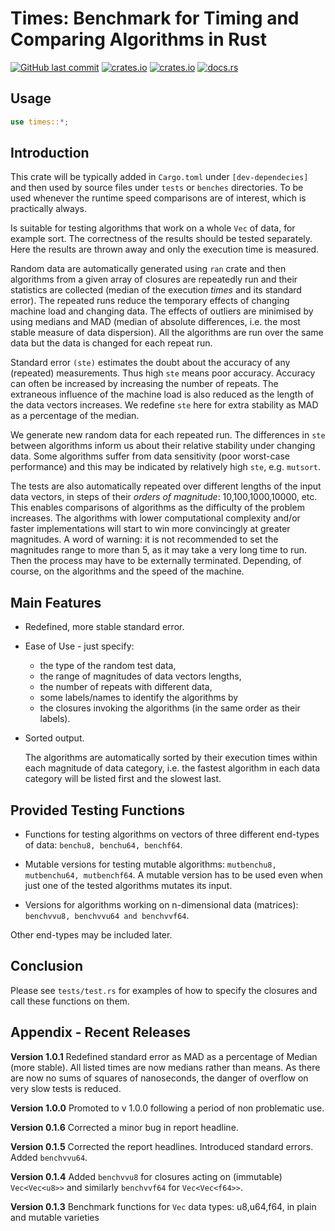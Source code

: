 # Times: Benchmark for Timing and Comparing Algorithms in Rust

[<img alt="GitHub last commit" src="https://img.shields.io/github/last-commit/liborty/times/HEAD?logo=github">](https://github.com/liborty/times)
[<img alt="crates.io" src="https://img.shields.io/crates/v/times?logo=rust">](https://crates.io/crates/times)
[<img alt="crates.io" src="https://img.shields.io/crates/d/times?logo=rust">](https://crates.io/crates/times)
[<img alt="docs.rs" src="https://img.shields.io/docsrs/times?logo=rust">](https://docs.rs/times)

## Usage

```rust
use times::*;
```

## Introduction

This crate will be typically added in `Cargo.toml` under `[dev-dependecies]`  and then used by source files under `tests` or `benches` directories. To be used whenever the runtime speed comparisons are of interest, which is practically always.

Is suitable for testing algorithms that work on a whole `Vec` of data, for example sort. The correctness of the results
should be tested separately. Here the results are thrown away and only the execution time is measured.

Random data are automatically generated using `ran` crate and then algorithms from a given array of closures are repeatedly run and their statistics are collected (median of the execution *times* and its standard error). The repeated runs reduce the temporary effects of changing machine load and changing data. The effects of outliers are minimised by using medians and MAD (median of absolute differences, i.e. the most stable measure of data dispersion). All the algorithms are run over the same data but the data is changed for each repeat run.

Standard error `(ste)` estimates the doubt about the accuracy of any (repeated) measurements. Thus high `ste` means poor accuracy. Accuracy can often be increased by increasing the number of repeats. The extraneous influence of the machine load is also reduced as the length of the data vectors increases. We redefine `ste` here for extra stability as MAD as a percentage of the median.

We generate new random data for each repeated run. The differences in `ste` between algorithms inform us about their relative stability under changing data. Some algorithms suffer from data sensitivity (poor worst-case performance) and this may be indicated by relatively high `ste`, e.g. `mutsort`.

The tests are also automatically repeated over different lengths of the input data vectors, in steps of their *orders of magnitude*: 10,100,1000,10000, etc. This enables comparisons of algorithms as the difficulty of the problem increases. The algorithms with lower computational complexity and/or faster implementations will start to win more convincingly at greater magnitudes. A word of warning: it is not recommended to set the magnitudes range to more than 5, as it may take a very long time to run. Then the process may have to be externally terminated. Depending, of course, on the algorithms and the speed of the machine.

## Main Features

* Redefined, more stable standard error.

* Ease of Use - just specify:
  * the type of the random test data,
  * the range of magnitudes of data vectors lengths,
  * the number of repeats with different data,
  * some labels/names to identify the algorithms by
  * the closures invoking the algorithms (in the same order as their labels).

* Sorted output.

    The algorithms are automatically sorted by their execution times within each magnitude of data category, i.e. the fastest algorithm in each data category will be listed first and the slowest last.

## Provided Testing Functions

* Functions for testing algorithms on vectors of three different end-types of data: `benchu8, benchu64, benchf64`.

* Mutable versions for testing mutable algorithms: `mutbenchu8, mutbenchu64, mutbenchf64`. A mutable version has to be used even when just one of the tested algorithms mutates its input.

* Versions for algorithms working on n-dimensional data (matrices): `benchvvu8, benchvvu64 and benchvvf64`.

 Other end-types may be included later.

## Conclusion

Please see `tests/test.rs` for examples of how to specify the closures and call these functions on them.

## Appendix - Recent Releases

**Version 1.0.1** Redefined standard error as MAD as a percentage of Median (more stable). All listed times are now medians rather than means. As there are now no sums of squares of nanoseconds, the danger of overflow on very slow tests is reduced.

**Version 1.0.0** Promoted to v 1.0.0 following a period of non problematic use.

**Version 0.1.6** Corrected a minor bug in report headline.

**Version 0.1.5** Corrected the report headlines. Introduced standard errors. Added `benchvvu64`.

**Version 0.1.4** Added `benchvvu8` for closures acting on (immutable) `Vec<Vec<u8>>` and similarly `benchvvf64` for `Vec<Vec<f64>>`.

**Version 0.1.3** Benchmark functions for `Vec` data types: u8,u64,f64, in plain and mutable varieties
